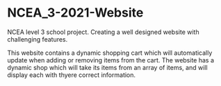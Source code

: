 # NCEA_3-2021-Website
NCEA level 3 school project. Creating a well designed website with challenging features.

This website contains a dynamic shopping cart which will automatically update when adding or removing items from the cart. The website has a dynamic shop which will take its items from an array of items, and will display each with thyere correct information.



